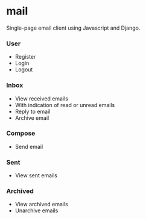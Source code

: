 # mail
Single-page email client using Javascript and Django.

### User
- Register
- Login
- Logout

### Inbox
- View received emails
- With indication of read or unread emails
- Reply to email
- Archive email

### Compose
- Send email

### Sent
- View sent emails

### Archived
- View archived emails
- Unarchive emails

